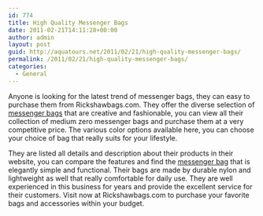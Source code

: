 ```yaml
---
id: 774
title: High Quality Messenger Bags
date: 2011-02-21T14:11:28+00:00
author: admin
layout: post
guid: http://aquatours.net/2011/02/21/high-quality-messenger-bags/
permalink: /2011/02/21/high-quality-messenger-bags/
categories:
  - General
---
```

Anyone is looking for the latest trend of messenger bags, they can easy to purchase them from Rickshawbags.com. They offer the diverse selection of [messenger bags](http://www.rickshawbags.com/bags/zero-messenger/medium-zero-messenger-bags.html) that are creative and fashionable, you can view all their collection of medium zero messenger bags and purchase them at a very competitive price. The various color options available here, you can choose your choice of bag that really suits for your lifestyle. 

They are listed all details and description about their products in their website, you can compare the features and find the [messenger bag](http://www.rickshawbags.com/bags/zero-messenger/large-zero-messenger-bags.html) that is elegantly simple and functional. Their bags are made by durable nylon and lightweight as well that really comfortable for daily use. They are well experienced in this business for years and provide the excellent service for their customers. Visit now at Rickshawbags.com to purchase your favorite bags and accessories within your budget.